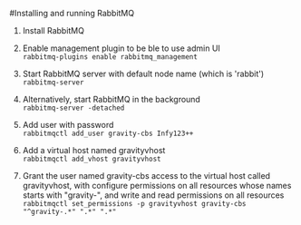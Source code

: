 #Installing and running RabbitMQ  
1. Install RabbitMQ

2. Enable management plugin to be ble to use admin UI  
   ```rabbitmq-plugins enable rabbitmq_management```  

3. Start RabbitMQ server with default node name (which is 'rabbit')  
   ```rabbitmq-server```  

4. Alternatively, start RabbitMQ in the background  
   ```rabbitmq-server -detached```  

5. Add user with password  
   ```rabbitmqctl add_user gravity-cbs Infy123++```  

6. Add a virtual host named gravityvhost  
   ```rabbitmqctl add_vhost gravityvhost```  

7. Grant the user named gravity-cbs access to the virtual host called gravityvhost, with configure permissions on all resources whose names starts with "gravity-", and write and read permissions on all resources  
   ```rabbitmqctl set_permissions -p gravityvhost gravity-cbs "^gravity-.*" ".*" ".*"```  
